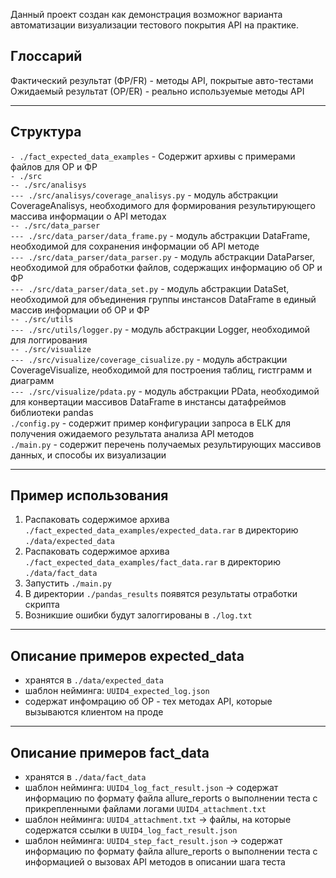 Данный проект создан как демонстрация возможног варианта автоматизации визуализации тестового покрытия API на практике.

## Глоссарий
Фактический результат (ФР/FR) - методы API, покрытые авто-тестами  
Ожидаемый результат (ОР/ER) - реально используемые методы API

---
## Структура

`- ./fact_expected_data_examples` - Содержит архивы с примерами файлов для ОР и ФР  
`- ./src`  
`-- ./src/analisys`  
`--- ./src/analisys/coverage_analisys.py` - модуль абстракции CoverageAnalisys, необходимого для формирования результирующего массива информации о API методах  
`-- ./src/data_parser`  
`--- ./src/data_parser/data_frame.py` - модуль абстракции DataFrame, необходимой для сохранения информации об API методе  
`--- ./src/data_parser/data_parser.py` - модуль абстракции DataParser, необходимой для обработки файлов, содержащих информацию об ОР и ФР  
`--- ./src/data_parser/data_set.py` - модуль абстракции DataSet, необходимой для объединения группы инстансов DataFrame в единый массив информации об ОР и ФР  
`-- ./src/utils`  
`--- ./src/utils/logger.py` - модуль абстракции Logger, необходимой для логгирования  
`-- ./src/visualize`  
`--- ./src/visualize/coverage_cisualize.py` - модуль абстракции CoverageVisualize, необходимой для построения таблиц, гистграмм и диаграмм  
`--- ./src/visualize/pdata.py` - модуль абстракции PData, необходимой для конвертации массивов DataFrame в инстансы датафреймов библиотеки pandas  
`./config.py` - содержит пример конфигурации запроса в ELK для получения ожидаемого результата анализа API методов  
`./main.py` - содержит перечень получаемых результирующих массивов данных, и способы их визуализации

---
## Пример использования
1. Распаковать содержимое архива `./fact_expected_data_examples/expected_data.rar` в директорию `./data/expected_data`
2. Распаковать содержимое архива `./fact_expected_data_examples/fact_data.rar` в директорию `./data/fact_data`
3. Запустить `./main.py`
4. В директории `./pandas_results` появятся результаты отработки скрипта
5. Возникшие ошибки будут залоггированы в `./log.txt`

---
## Описание примеров expected_data
- хранятся в `./data/expected_data`
- шаблон нейминга: `UUID4_expected_log.json`
- содержат инфомрацию об ОР - тех методах API, которые вызываются клиентом на проде

---
## Описание примеров fact_data
- хранятся в `./data/fact_data`
- шаблон нейминга: `UUID4_log_fact_result.json` -> содержат информацию по формату файла allure_reports о выполнении теста с прикрепленными файлами логами `UUID4_attachment.txt`
- шаблон нейминга: `UUID4_attachment.txt` -> файлы, на которые содержатся ссылки в `UUID4_log_fact_result.json`
- шаблон нейминга: `UUID4_step_fact_result.json` -> содержат информацию по формату файла allure_reports о выполнении теста с информацией о вызовах API методов в описании шага теста
